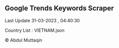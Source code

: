 

## Google Trends Keywords Scraper 
 
Last Update 31-03-2023 , 04:40:30

Country List :
VIETNAM.json



© Abdul Muttaqin 
